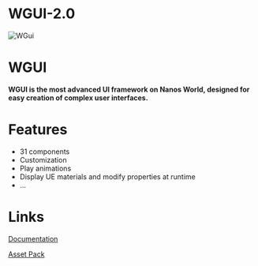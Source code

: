 # WGUI-2.0

![WGui](https://github.com/NegativeNameNGT/wgui/assets/79408258/335f62de-bd6a-4848-a2ff-c8d477275bfb)

# WGUI
**WGUI is the most advanced UI framework on Nanos World, designed for easy creation of complex user interfaces.**

# Features
* 31 components
* Customization
* Play animations
* Display UE materials and modify properties at runtime
* ...

# Links
[Documentation](https://negativenames-organization.gitbook.io/wgui-2/)

[Asset Pack](https://github.com/NegativeNameNGT/wgui-assets)

